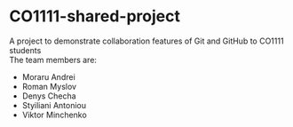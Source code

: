 # CO1111-shared-project 
A project to demonstrate collaboration features of Git and GitHub to CO1111 students </br>
The team members are:
<ul>
  <li>Moraru Andrei</li>
  <li>Roman Myslov</li>
  <li>Denys Checha</li>
  <li>Styiliani Antoniou</li>
  <li>Viktor Minchenko</li>
  

</ul>
